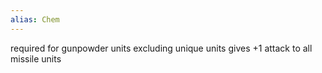 ```yaml
---
alias: Chem
---
```

required for gunpowder units excluding unique units
gives +1 attack to all missile units